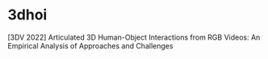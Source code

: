 # 3dhoi
[3DV 2022] Articulated 3D Human-Object Interactions from RGB Videos: An Empirical Analysis of Approaches and Challenges
